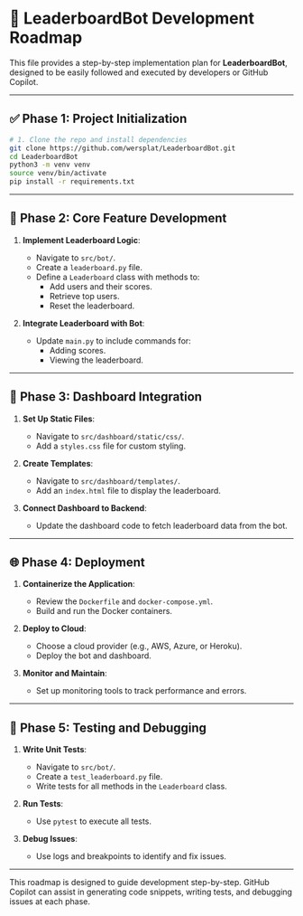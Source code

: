 # 🧠 LeaderboardBot Development Roadmap

This file provides a step-by-step implementation plan for **LeaderboardBot**, designed to be easily followed and executed by developers or GitHub Copilot.

---

## ✅ Phase 1: Project Initialization

```bash
# 1. Clone the repo and install dependencies
git clone https://github.com/wersplat/LeaderboardBot.git
cd LeaderboardBot
python3 -m venv venv
source venv/bin/activate
pip install -r requirements.txt
```

---

## 🚀 Phase 2: Core Feature Development

1. **Implement Leaderboard Logic**:
   - Navigate to `src/bot/`.
   - Create a `leaderboard.py` file.
   - Define a `Leaderboard` class with methods to:
     - Add users and their scores.
     - Retrieve top users.
     - Reset the leaderboard.

2. **Integrate Leaderboard with Bot**:
   - Update `main.py` to include commands for:
     - Adding scores.
     - Viewing the leaderboard.

---

## 🎨 Phase 3: Dashboard Integration

1. **Set Up Static Files**:
   - Navigate to `src/dashboard/static/css/`.
   - Add a `styles.css` file for custom styling.

2. **Create Templates**:
   - Navigate to `src/dashboard/templates/`.
   - Add an `index.html` file to display the leaderboard.

3. **Connect Dashboard to Backend**:
   - Update the dashboard code to fetch leaderboard data from the bot.

---

## 🌐 Phase 4: Deployment

1. **Containerize the Application**:
   - Review the `Dockerfile` and `docker-compose.yml`.
   - Build and run the Docker containers.

2. **Deploy to Cloud**:
   - Choose a cloud provider (e.g., AWS, Azure, or Heroku).
   - Deploy the bot and dashboard.

3. **Monitor and Maintain**:
   - Set up monitoring tools to track performance and errors.

---

## 🧪 Phase 5: Testing and Debugging

1. **Write Unit Tests**:
   - Navigate to `src/bot/`.
   - Create a `test_leaderboard.py` file.
   - Write tests for all methods in the `Leaderboard` class.

2. **Run Tests**:
   - Use `pytest` to execute all tests.

3. **Debug Issues**:
   - Use logs and breakpoints to identify and fix issues.

---

This roadmap is designed to guide development step-by-step. GitHub Copilot can assist in generating code snippets, writing tests, and debugging issues at each phase.